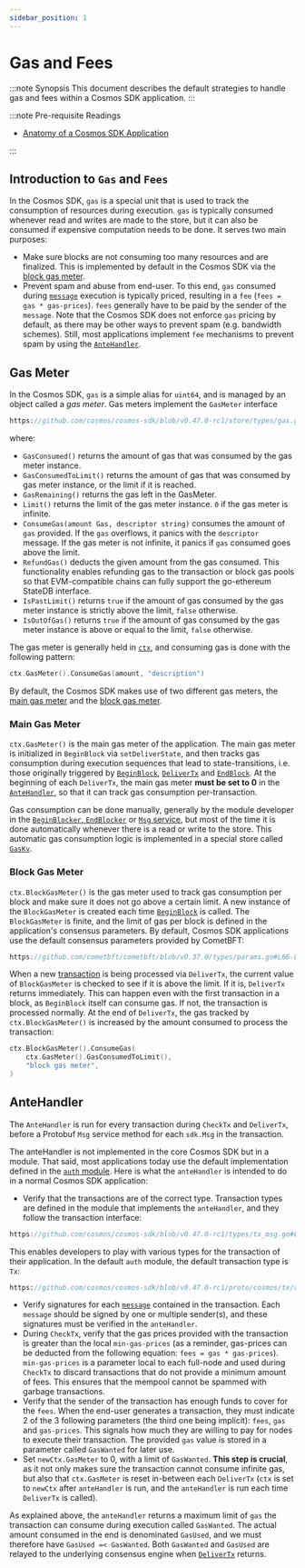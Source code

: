 ```yaml
---
sidebar_position: 1
---
```


# Gas and Fees

:::note Synopsis
This document describes the default strategies to handle gas and fees within a Cosmos SDK application.
:::

:::note Pre-requisite Readings

* [Anatomy of a Cosmos SDK Application](./00-app-anatomy.md)

:::

## Introduction to `Gas` and `Fees`

In the Cosmos SDK, `gas` is a special unit that is used to track the consumption of resources during execution. `gas` is typically consumed whenever read and writes are made to the store, but it can also be consumed if expensive computation needs to be done. It serves two main purposes:

* Make sure blocks are not consuming too many resources and are finalized. This is implemented by default in the Cosmos SDK via the [block gas meter](#block-gas-meter).
* Prevent spam and abuse from end-user. To this end, `gas` consumed during [`message`](../building-modules/02-messages-and-queries.md#messages) execution is typically priced, resulting in a `fee` (`fees = gas * gas-prices`). `fees` generally have to be paid by the sender of the `message`. Note that the Cosmos SDK does not enforce `gas` pricing by default, as there may be other ways to prevent spam (e.g. bandwidth schemes). Still, most applications implement `fee` mechanisms to prevent spam by using the [`AnteHandler`](#antehandler).

## Gas Meter

In the Cosmos SDK, `gas` is a simple alias for `uint64`, and is managed by an object called a _gas meter_. Gas meters implement the `GasMeter` interface

```go reference
https://github.com/cosmos/cosmos-sdk/blob/v0.47.0-rc1/store/types/gas.go#L40-L51
```

where:

* `GasConsumed()` returns the amount of gas that was consumed by the gas meter instance.
* `GasConsumedToLimit()` returns the amount of gas that was consumed by gas meter instance, or the limit if it is reached.
* `GasRemaining()` returns the gas left in the GasMeter.
* `Limit()` returns the limit of the gas meter instance. `0` if the gas meter is infinite.
* `ConsumeGas(amount Gas, descriptor string)` consumes the amount of `gas` provided. If the `gas` overflows, it panics with the `descriptor` message. If the gas meter is not infinite, it panics if `gas` consumed goes above the limit.
* `RefundGas()` deducts the given amount from the gas consumed. This functionality enables refunding gas to the transaction or block gas pools so that EVM-compatible chains can fully support the go-ethereum StateDB interface.
* `IsPastLimit()` returns `true` if the amount of gas consumed by the gas meter instance is strictly above the limit, `false` otherwise.
* `IsOutOfGas()` returns `true` if the amount of gas consumed by the gas meter instance is above or equal to the limit, `false` otherwise.

The gas meter is generally held in [`ctx`](../core/02-context.md), and consuming gas is done with the following pattern:

```go
ctx.GasMeter().ConsumeGas(amount, "description")
```

By default, the Cosmos SDK makes use of two different gas meters, the [main gas meter](#main-gas-metter) and the [block gas meter](#block-gas-meter).

### Main Gas Meter

`ctx.GasMeter()` is the main gas meter of the application. The main gas meter is initialized in `BeginBlock` via `setDeliverState`, and then tracks gas consumption during execution sequences that lead to state-transitions, i.e. those originally triggered by [`BeginBlock`](../core/00-baseapp.md#beginblock), [`DeliverTx`](../core/00-baseapp.md#delivertx) and [`EndBlock`](../core/00-baseapp.md#endblock). At the beginning of each `DeliverTx`, the main gas meter **must be set to 0** in the [`AnteHandler`](#antehandler), so that it can track gas consumption per-transaction.

Gas consumption can be done manually, generally by the module developer in the [`BeginBlocker`, `EndBlocker`](../building-modules/05-beginblock-endblock.md) or [`Msg` service](../building-modules/03-msg-services.md), but most of the time it is done automatically whenever there is a read or write to the store. This automatic gas consumption logic is implemented in a special store called [`GasKv`](../core/04-store.md#gaskv-store).

### Block Gas Meter

`ctx.BlockGasMeter()` is the gas meter used to track gas consumption per block and make sure it does not go above a certain limit. A new instance of the `BlockGasMeter` is created each time [`BeginBlock`](../core/00-baseapp.md#beginblock) is called. The `BlockGasMeter` is finite, and the limit of gas per block is defined in the application's consensus parameters. By default, Cosmos SDK applications use the default consensus parameters provided by CometBFT:

```go reference
https://github.com/cometbft/cometbft/blob/v0.37.0/types/params.go#L66-L105
```

When a new [transaction](../core/01-transactions.md) is being processed via `DeliverTx`, the current value of `BlockGasMeter` is checked to see if it is above the limit. If it is, `DeliverTx` returns immediately. This can happen even with the first transaction in a block, as `BeginBlock` itself can consume gas. If not, the transaction is processed normally. At the end of `DeliverTx`, the gas tracked by `ctx.BlockGasMeter()` is increased by the amount consumed to process the transaction:

```go
ctx.BlockGasMeter().ConsumeGas(
	ctx.GasMeter().GasConsumedToLimit(),
	"block gas meter",
)
```

## AnteHandler

The `AnteHandler` is run for every transaction during `CheckTx` and `DeliverTx`, before a Protobuf `Msg` service method for each `sdk.Msg` in the transaction. 

The anteHandler is not implemented in the core Cosmos SDK but in a module. That said, most applications today use the default implementation defined in the [`auth` module](https://github.com/cosmos/cosmos-sdk/tree/main/x/auth). Here is what the `anteHandler` is intended to do in a normal Cosmos SDK application:

* Verify that the transactions are of the correct type. Transaction types are defined in the module that implements the `anteHandler`, and they follow the transaction interface:

```go reference
https://github.com/cosmos/cosmos-sdk/blob/v0.47.0-rc1/types/tx_msg.go#L42-L50
```

  This enables developers to play with various types for the transaction of their application. In the default `auth` module, the default transaction type is `Tx`: 

```protobuf reference
https://github.com/cosmos/cosmos-sdk/blob/v0.47.0-rc1/proto/cosmos/tx/v1beta1/tx.proto#L13-L26
```

* Verify signatures for each [`message`](../building-modules/02-messages-and-queries.md#messages) contained in the transaction. Each `message` should be signed by one or multiple sender(s), and these signatures must be verified in the `anteHandler`.
* During `CheckTx`, verify that the gas prices provided with the transaction is greater than the local `min-gas-prices` (as a reminder, gas-prices can be deducted from the following equation: `fees = gas * gas-prices`). `min-gas-prices` is a parameter local to each full-node and used during `CheckTx` to discard transactions that do not provide a minimum amount of fees. This ensures that the mempool cannot be spammed with garbage transactions.
* Verify that the sender of the transaction has enough funds to cover for the `fees`. When the end-user generates a transaction, they must indicate 2 of the 3 following parameters (the third one being implicit): `fees`, `gas` and `gas-prices`. This signals how much they are willing to pay for nodes to execute their transaction. The provided `gas` value is stored in a parameter called `GasWanted` for later use.
* Set `newCtx.GasMeter` to 0, with a limit of `GasWanted`. **This step is crucial**, as it not only makes sure the transaction cannot consume infinite gas, but also that `ctx.GasMeter` is reset in-between each `DeliverTx` (`ctx` is set to `newCtx` after `anteHandler` is run, and the `anteHandler` is run each time `DeliverTx` is called).

As explained above, the `anteHandler` returns a maximum limit of `gas` the transaction can consume during execution called `GasWanted`. The actual amount consumed in the end is denominated `GasUsed`, and we must therefore have `GasUsed =< GasWanted`. Both `GasWanted` and `GasUsed` are relayed to the underlying consensus engine when [`DeliverTx`](../core/00-baseapp.md#delivertx) returns.
